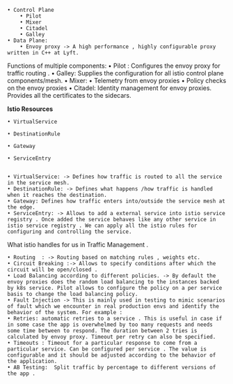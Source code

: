 	• Control Plane
		• Pilot
		• Mixer
		• Citadel
		• Galley
	• Data Plane:
		• Envoy proxy -> A high performance , highly configurable proxy written in C++ at Lyft.

Functions of multiple components:
	• Pilot : Configures the envoy proxy for  traffic routing .
	• Galley: Supplies the configuration for all istio control plane components/mesh.
	• Mixer: 
		• Telemetry from envoy proxies
		• Policy checks on the envoy proxies
	• Citadel: Identity management for envoy proxies. Provides all the certificates to the sidecars.


**Istio Resources**
	
	• VirtualService
	
	• DestinationRule
	
	• Gateway
	
	• ServiceEntry
	
	
	• VirtualService: -> Defines how traffic is routed to all the service in the service mesh.
	• DestinationRule: -> Defines what happens /how traffic is handled when it reaches the destination.
	• Gateway: Defines how traffic enters into/outside the service mesh at the edge. 
	• ServiceEntry: -> Allows to add a external service into istio service registry . Once added the service behaves like any other service in istio service registry . We can apply all the istio rules for configuring and controlling the service.
	
	

What istio handles for us in Traffic Management . 

	• Routing  : -> Routing based on matching rules , weights etc.
	• Circuit Breaking :-> Allows to specify conditions after which the circuit will be open/closed .
	• Load Balancing according to different policies. -> By default the envoy proxies does the random load balancing to the instances backed by k8s service. Pilot allows to configure the policy on a per service basis to change the load balancing policy.
	• Fault Injection -> This is mainly used in testing to mimic scenarios of fault which we encounter in real production envs and identify the behavior of the system. For example : 
	• Retries: automatic retries to a service . This is useful in case if in some case the app is overwhelmed by too many requests and needs some time between to respond. The duration between 2 tries is calculated by envoy proxy. Timeout per retry can also be specified.
	• Timeouts : Timeout for a particular response to come from a particular service. Can be configured per service . The value is configurable and it should be adjusted according to the behavior of the application.
	• AB Testing:  Split traffic by percentage to different versions of the app .
